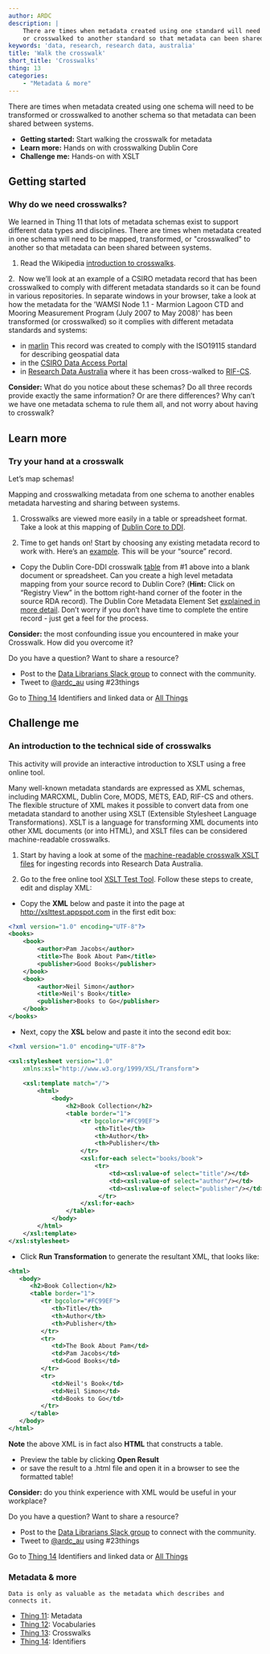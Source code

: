 ```yaml
---
author: ARDC
description: |
    There are times when metadata created using one standard will need to be transformed
    or crosswalked to another standard so that metadata can been shared between systems.
keywords: 'data, research, research data, australia'
title: 'Walk the crosswalk'
short_title: 'Crosswalks'
thing: 13
categories:
    - "Metadata & more"
---
```


There are times when metadata created using one schema will need to be
transformed or crosswalked to another schema so that metadata can been
shared between systems.

-   **Getting started:** Start walking the crosswalk for metadata
-   **Learn more:** Hands on with crosswalking Dublin Core
-   **Challenge me:** Hands-on with XSLT


## Getting started
### Why do we need crosswalks?

We learned in Thing 11 that lots of metadata schemas exist to support
different data types and disciplines. There are times when metadata
created in one schema will need to be mapped, transformed, or "crosswalked" to
another so that metadata can been shared between systems.

1. Read the Wikipedia [introduction to
crosswalks](https://en.wikipedia.org/wiki/Schema_crosswalk).

2.  Now we’ll look at an example of a CSIRO metadata record that has been
crosswalked to comply with different metadata standards so it can be
found in various repositories. In separate windows in your browser, take
a look at how the metadata for the 'WAMSI Node 1.1 - Marmion Lagoon CTD and Mooring Measurement Program (July 2007 to May 2008)' has been transformed (or crosswalked) so it complies with different metadata standards and
systems:

-   in [marlin](http://www.marine.csiro.au/marq/edd_search.Browse_Citation?txtSession=8603)
    This record was created to comply with the ISO19115 standard for
    describing geospatial data
-   in the [CSIRO Data Access Portal](http://doi.org/10.4225/08/50F624A9E6D5C "CSIRO data access portal - record")
-   in [Research Data Australia](https://researchdata.ands.org.au/wamsi-node-11-2007-2008/444960/ "Research data Australia record") where it has been cross-walked to [RIF-CS](https://documentation.ands.org.au/display/DOC/About+RIF-CS).

**Consider:** What do you notice about these schemas? Do all three
records provide exactly the same information? Or are there differences?
Why can’t we have one metadata schema to rule them all, and not worry
about having to crosswalk?

## Learn more
### Try your hand at a crosswalk

Let’s map schemas!

Mapping and crosswalking metadata from one schema to another enables
metadata harvesting and sharing between systems.

1. Crosswalks are viewed more easily in a table or spreadsheet format.
Take a look at this mapping of [Dublin Core to DDI](http://www.ddialliance.org/resources/ddi-profiles/dc "Dublin core example").

2. Time to get hands on! Start by choosing any existing metadata record
to work with. Here’s an [example](https://researchdata.ands.org.au/eeg-perception-microtones-information-stimuli).
This will be your “source” record. 
-  Copy the Dublin Core-DDI crosswalk [table](http://www.ddialliance.org/resources/ddi-profiles/dc "DDI crosswalk table")
from \#1 above into a blank document or spreadsheet. 
Can you create a high level metadata mapping from your source record to Dublin Core? (**Hint:** Click on
“Registry View” in the bottom right-hand corner of the footer in the source RDA
record). The Dublin Core Metadata Element Set [explained in more
detail](http://dublincore.org/documents/dces/ "Dublin core set explained in more details").
Don’t worry if you don’t have time to complete the entire record - just
get a feel for the process.

**Consider:** the most confounding issue you encountered in make your
Crosswalk. How did you overcome it?

Do you have a question?  Want to share a resource?
- Post to the [Data Librarians Slack group](https://tiny.cc/data-librarians) to connect with the community.
- Tweet to [@ardc_au](https://twitter.com/ARDC_AU) using \#23things

Go to [Thing 14](thing-14.md) Identifiers and linked data or [All
Things](index.md)

## Challenge me
### An introduction to the technical side of crosswalks

This activity will provide an interactive introduction to XSLT using a
free online tool.

Many well-known metadata standards are expressed as XML schemas,
including MARCXML, Dublin Core, MODS, METS, EAD, RIF-CS and others. The
flexible structure of XML makes it possible to convert data from one
metadata standard to another using XSLT (Extensible Stylesheet
Language Transformations). XSLT is a language for transforming XML documents
into other XML documents (or into HTML), and XSLT files can be considered machine-readable crosswalks.

1. Start by having a look at some of the [machine-readable crosswalk XSLT files](http://www.ands.org.au/online-services/rif-cs-schema/crosswalks-transform-your-metadata "Research Data Australia crosswalks") for ingesting records into Research Data Australia.

2. Go to the free online tool [XSLT Test Tool](http://xslttest.appspot.com/ "XSLT test tool").
Follow these steps to create, edit and display XML:

-  Copy the **XML** below and paste it into the page at http://xslttest.appspot.com in the first edit box:

```xml
<?xml version="1.0" encoding="UTF-8"?>
<books>
    <book>
        <author>Pam Jacobs</author>
        <title>The Book About Pam</title>
        <publisher>Good Books</publisher>
    </book>
    <book>
        <author>Neil Simon</author>
        <title>Neil's Book</title>
        <publisher>Books to Go</publisher>
    </book>
</books>
```

- Next, copy the **XSL** below and paste it into the second edit box:

```xml
<?xml version="1.0" encoding="UTF-8"?>

<xsl:stylesheet version="1.0"
    xmlns:xsl="http://www.w3.org/1999/XSL/Transform">
    
    <xsl:template match="/">
        <html>
            <body>
                <h2>Book Collection</h2>
                <table border="1">
                    <tr bgcolor="#FC99EF">
                        <th>Title</th>
                        <th>Author</th>
                        <th>Publisher</th>
                    </tr>
                    <xsl:for-each select="books/book">
                        <tr>
                            <td><xsl:value-of select="title"/></td>
                            <td><xsl:value-of select="author"/></td>
                            <td><xsl:value-of select="publisher"/></td>
                         </tr>
                    </xsl:for-each>
                </table>
            </body>
        </html>
    </xsl:template>
</xsl:stylesheet>
```

-  Click **Run Transformation** to generate the resultant XML, that looks like:

```xml
<html>
   <body>
      <h2>Book Collection</h2>
      <table border="1">
         <tr bgcolor="#FC99EF">
            <th>Title</th>
            <th>Author</th>
            <th>Publisher</th>
         </tr>
         <tr>
            <td>The Book About Pam</td>
            <td>Pam Jacobs</td>
            <td>Good Books</td>
         </tr>
         <tr>
            <td>Neil's Book</td>
            <td>Neil Simon</td>
            <td>Books to Go</td>
         </tr>
      </table>
   </body>
</html>
```

**Note** the above XML is in fact also **HTML** that constructs a table.

- Preview the table by clicking **Open Result**
- or save the result to a .html file and open it in a browser to see the formatted table!

**Consider:** do you think experience with XML would be useful in your
workplace?

Do you have a question?  Want to share a resource?
- Post to the [Data Librarians Slack group](https://tiny.cc/data-librarians) to connect with the community.
- Tweet to [@ardc_au](https://twitter.com/ARDC_AU) using \#23things

Go to [Thing 14](thing-14.md) Identifiers and linked data or [All
Things](index.md)

### Metadata & more

    Data is only as valuable as the metadata which describes and
    connects it.

-   [Thing 11](thing-11.md): Metadata
-   [Thing 12](thing-12.md): Vocabularies
-   [Thing 13](thing-13.md): Crosswalks
-   [Thing 14](thing-14.md): Identifiers
